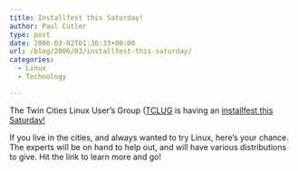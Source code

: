 ```yaml
---
title: Installfest this Saturday!
author: Paul Cutler
type: post
date: 2006-03-02T01:36:33+00:00
url: /blog/2006/03/installfest-this-saturday/
categories:
  - Linux
  - Technology

---
```

The Twin Cities Linux User&#8217;s Group ([TCLUG][1] is having an [installfest this Saturday!][2]

If you live in the cities, and always wanted to try Linux, here&#8217;s your chance. The experts will be on hand to help out, and will have various distributions to give. Hit the link to learn more and go!

 [1]: http://www.tclug.org/
 [2]: http://www.tclug.org/installfest/